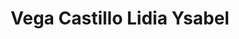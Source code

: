 ---
title: "Vega Castillo Lidia Ysabel"
url: /ciudad-autonoma-de-buenos-aires/vega-castillo-lidia-ysabel/
shop: Kleidung
---